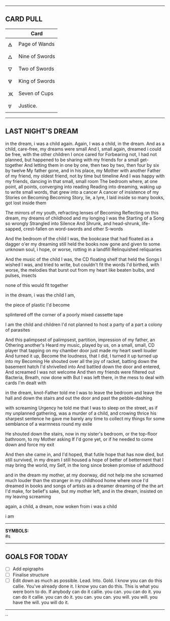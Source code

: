 

---

CARD PULL
--


|     | Card           |
| --- | -------------- |
| 🜁  | Page of Wands  |
| 🜂  | Nine of Swords |
| 🜄  | Two of Swords  |
| 🜃  | King of Swords |
| 🝪  | Seven of Cups  |
| 🝧  | Justice.       |



---

## LAST NIGHT'S DREAM

in the dream, i was a child again. 
Again, I was a child, in the dream. 
And as a child, care-free, my dreams were small 
And I, small again, dreamed i could be free, with the other children I once cared for
Forbearing not, I had not planned, but happened to be sharing with my friends for a small get-together 
And letting them in one by one, then two by two, then four by six by twelve
My father gone, and in his place, my Mother with another 
Father of my friend, my oldest friend, not by time but timeline
And I was happy with my friends, dancing in that small, small room 
The bedroom where, at one point, all points, converging into reading
Reading into dreaming, waking up to write small words, that grew into a cancer 
A cancer of insistence of my Stories on Becoming 
Becoming Story, lie, a lyre, I laid inside so many books, got lost inside them 

The mirrors of my youth, refracting lenses of Becoming 
Reflecting on this dream, my dreams of childhood and my longing 
I was the Starting of a Song so wrongly Strangled into Silence 
And Shrunk, and head-shrunk, life-sapped, crest-fallen on word-swords and other S-words 

And the bedroom of the child I was, the bookcase that had floated as a dagger o'er my dreaming
still held the books now gone and given to some unknown soul, i hope, or worse, rotting in a landfill 
Relinquished 
reliquaries


And the music of the child I was, the CD floating shelf that held the Songs I wished I was, and tried to write, but couldn't fit the words I'd birthed, with worse, the melodies that burst out from my heart like beaten bulbs, and pulses, insects

none of this would fit together

in the dream, i was the child I am, 

the piece of plastic I'd become

splintered off the corner 
of a poorly mixed cassette tape 

I am the child and children I'd not planned to host 
a party of a part 
a colony of parasites

And this palimpsest 
	of palimpsest, 
								partition,
 impression of my father, 
 an Othering another's
Heard my music, played by us, on a small, small, CD player 
that tapping on my chamber door just made my heart swell louder 
And turned it up, Become the loudness, that I did, I turned it up turned up into my Becoming
He shouted over all the joy of racket, batting down the basement hatch I'd shrivelled into
And battled down the door and entered, 
And screamed I was not welcome 
And then my friends were filtered out
Bacteria, Breath, now done with
But I was left there, in the mess 
to deal with cards I'm dealt with 

in the dream, knot-Father told me I was to leave the bedroom 
and leave the hall and down the stairs and out the door and past the pebble-dashing 

with screaming Urgency he told me that I was to sleep on the street, as if my unplanned gathering, was a murder of a child,
and crowing thrice his sharpest sentence he gave me barely any time to collect my things
for some semblance of a warmness round my exile 

He shouted down the stairs, now in my sister's bedroom, or the top-floor bathroom, to my Mother asking
If I'd gone yet, or if he needed to come down and force my exit 


And then she came in, and I'd hoped, 
that futile hope that has now died, but still survived, 
in my dream I still housed a hope of better 
of betterment that I may bring the world, my Self, 
in the long since broken promise of adulthood 


and in the dream my mother, at my doorway, did not help me 
she screamed much louder than the stranger in my childhood home 
where once I'd dreamed in books and songs of artists as a dreamer 
dreaming of the the art I'd make, for belief's sake, 
but my mother left, and in the dream, insisted on my leaving 
screaming 

again, a child, a dream, 
now woken from 
i was a child 


i am






---

**SYMBOLS:**  
#s


---

## GOALS FOR TODAY

- [ ] Add epigraphs
- [ ] Finalise structure 
- [ ] Edit down as much as possible. Lead. Into. Gold. I know you can do this callie. You've already done it. I know you can do this. This is what you were born to do. If anybody can do it callie. you can. you can do it. you can do it callie. you can do it. you can. you can. you will. you will. you have the will. you will do it. 

---
``